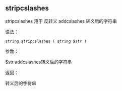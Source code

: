 ## stripcslashes

stripcslashes 用于 反转义 addcslashes 转义后的字符串

语法：

```
string stripcslashes ( string $str )
```

参数：

$str addcslashes转义后的字符串

返回：

转义后的字符串

